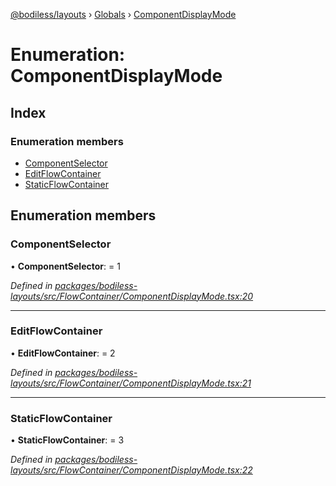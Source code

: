 [@bodiless/layouts](../README.md) › [Globals](../globals.md) › [ComponentDisplayMode](componentdisplaymode.md)

# Enumeration: ComponentDisplayMode

## Index

### Enumeration members

* [ComponentSelector](componentdisplaymode.md#componentselector)
* [EditFlowContainer](componentdisplaymode.md#editflowcontainer)
* [StaticFlowContainer](componentdisplaymode.md#staticflowcontainer)

## Enumeration members

###  ComponentSelector

• **ComponentSelector**: = 1

*Defined in [packages/bodiless-layouts/src/FlowContainer/ComponentDisplayMode.tsx:20](https://github.com/johnsonandjohnson/Bodiless-JS/blob/1b1406de/packages/bodiless-layouts/src/FlowContainer/ComponentDisplayMode.tsx#L20)*

___

###  EditFlowContainer

• **EditFlowContainer**: = 2

*Defined in [packages/bodiless-layouts/src/FlowContainer/ComponentDisplayMode.tsx:21](https://github.com/johnsonandjohnson/Bodiless-JS/blob/1b1406de/packages/bodiless-layouts/src/FlowContainer/ComponentDisplayMode.tsx#L21)*

___

###  StaticFlowContainer

• **StaticFlowContainer**: = 3

*Defined in [packages/bodiless-layouts/src/FlowContainer/ComponentDisplayMode.tsx:22](https://github.com/johnsonandjohnson/Bodiless-JS/blob/1b1406de/packages/bodiless-layouts/src/FlowContainer/ComponentDisplayMode.tsx#L22)*
